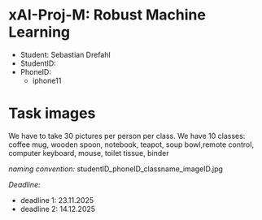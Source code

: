 # xAI-Proj-M: Robust Machine Learning

- Student: Sebastian Drefahl
- StudentID:
- PhoneID:
  - iphone11

# Task images
We have to take 30 pictures per person per class.
We have 10 classes:
coffee mug, wooden spoon, notebook, teapot, soup bowl,remote control, computer keyboard, mouse, toilet tissue, binder

*naming convention:*
studentID_phoneID_classname_imageID.jpg


*Deadline:* 
* deadline 1: 23.11.2025
* deadline 2: 14.12.2025

